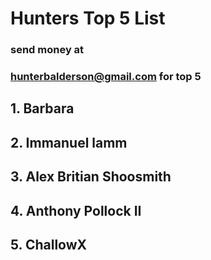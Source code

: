 # Hunters Top 5 List
### send money at 
### hunterbalderson@gmail.com for top 5

## 1. Barbara
## 2. Immanuel lamm
## 3. Alex Britian Shoosmith
## 4. Anthony Pollock II
## 5. ChallowX
